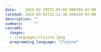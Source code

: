 ```yaml
---
date:    2024-02-29T21:07:03.006780-07:00
lastmod: 2024-03-01T22:11:36.649318-07:00
description: ""
summary:     ""
cascade:
  images:
  - /languages/clojure.jpeg
  programming_language: "Clojure"
---
```

